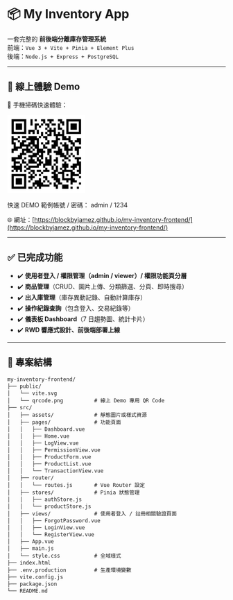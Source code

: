 # 📦 My Inventory App

一套完整的 **前後端分離庫存管理系統**  
前端：`Vue 3 + Vite + Pinia + Element Plus`  
後端：`Node.js + Express + PostgreSQL`

---

## 🔗 線上體驗 Demo

📱 手機掃碼快速體驗：

<img src="./public/qr-code.png" width="180" />

快速 DEMO 範例帳號 / 密碼： admin / 1234

🌐 網址：[https://blockbyjamez.github.io/my-inventory-frontend/](https://blockbyjamez.github.io/my-inventory-frontend/)

---

## ✅ 已完成功能

- ✔️ **使用者登入 / 權限管理（admin / viewer）/ 權限功能頁分層**
- ✔️ **商品管理**（CRUD、圖片上傳、分類篩選、分頁、即時搜尋）
- ✔️ **出入庫管理**（庫存異動記錄、自動計算庫存）
- ✔️ **操作紀錄查詢**（包含登入、交易紀錄等）
- ✔️ **儀表板 Dashboard**（7 日趨勢圖、統計卡片）
- ✔️ **RWD 響應式設計、前後端部署上線**

---

## 🧱 專案結構

```
my-inventory-frontend/
├── public/
│   └── vite.svg
│   └── qrcode.png          # 線上 Demo 專用 QR Code
├── src/
│   ├── assets/             # 靜態圖片或樣式資源
│   ├── pages/              # 功能頁面
│   │   ├── Dashboard.vue
│   │   ├── Home.vue
│   │   ├── LogView.vue
│   │   ├── PermissionView.vue
│   │   ├── ProductForm.vue
│   │   ├── ProductList.vue
│   │   └── TransactionView.vue
│   ├── router/
│   │   └── routes.js       # Vue Router 設定
│   ├── stores/             # Pinia 狀態管理
│   │   ├── authStore.js
│   │   └── productStore.js
│   ├── views/              # 使用者登入 / 註冊相關驗證頁面
│   │   ├── ForgotPassword.vue
│   │   ├── LoginView.vue
│   │   └── RegisterView.vue
│   ├── App.vue
│   ├── main.js
│   └── style.css           # 全域樣式
├── index.html
├── .env.production         # 生產環境變數
├── vite.config.js
├── package.json
└── README.md
```
